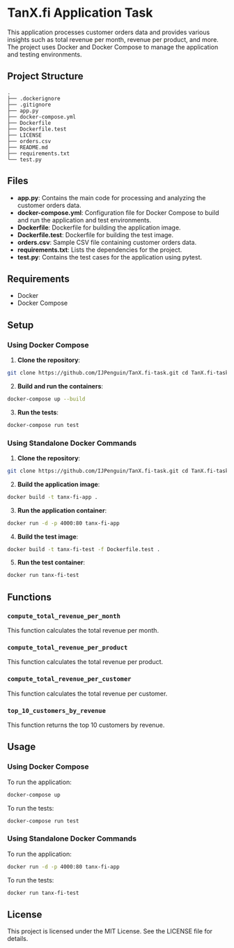 # TanX.fi Application Task

This application processes customer orders data and provides various insights such as total revenue per month, revenue per product, and more. The project uses Docker and Docker Compose to manage the application and testing environments.

## Project Structure

```
.
├── .dockerignore
├── .gitignore
├── app.py
├── docker-compose.yml
├── Dockerfile
├── Dockerfile.test
├── LICENSE
├── orders.csv
├── README.md
├── requirements.txt
└── test.py
```

## Files

-   **app.py**: Contains the main code for processing and analyzing the customer orders data.
-   **docker-compose.yml**: Configuration file for Docker Compose to build and run the application and test environments.
-   **Dockerfile**: Dockerfile for building the application image.
-   **Dockerfile.test**: Dockerfile for building the test image.
-   **orders.csv**: Sample CSV file containing customer orders data.
-   **requirements.txt**: Lists the dependencies for the project.
-   **test.py**: Contains the test cases for the application using pytest.

## Requirements

-   Docker
-   Docker Compose

## Setup

### Using Docker Compose

1. **Clone the repository**:

```bash
git clone https://github.com/IJPenguin/TanX.fi-task.git cd TanX.fi-task
```

2. **Build and run the containers**:

```bash
docker-compose up --build
```

3. **Run the tests**:

```bash
docker-compose run test
```

### Using Standalone Docker Commands

1. **Clone the repository**:

```bash
git clone https://github.com/IJPenguin/TanX.fi-task.git cd TanX.fi-task
```

2. **Build the application image**:

```bash
docker build -t tanx-fi-app .
```

3. **Run the application container**:

```bash
docker run -d -p 4000:80 tanx-fi-app
```

4. **Build the test image**:

```bash
docker build -t tanx-fi-test -f Dockerfile.test .
```

5. **Run the test container**:

```bash
docker run tanx-fi-test
```

## Functions

### `compute_total_revenue_per_month`

This function calculates the total revenue per month.

### `compute_total_revenue_per_product`

This function calculates the total revenue per product.

### `compute_total_revenue_per_customer`

This function calculates the total revenue per customer.

### `top_10_customers_by_revenue`

This function returns the top 10 customers by revenue.

## Usage

### Using Docker Compose

To run the application:

```bash
docker-compose up
```

To run the tests:

```bash
docker-compose run test
```

### Using Standalone Docker Commands

To run the application:

```bash
docker run -d -p 4000:80 tanx-fi-app
```

To run the tests:

```bash
docker run tanx-fi-test
```

## License

This project is licensed under the MIT License. See the LICENSE file for details.
